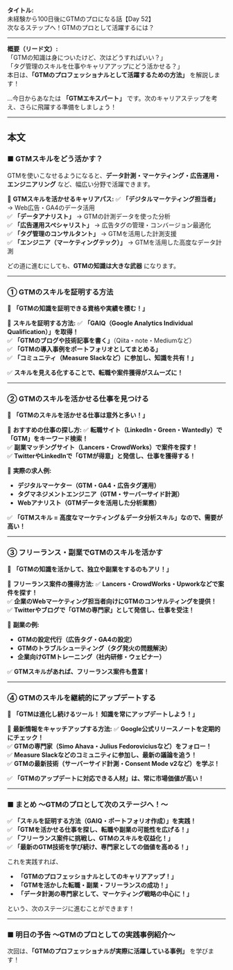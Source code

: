 **タイトル:**  
未経験から100日後にGTMのプロになる話【Day 52】  
次なるステップへ！GTMのプロとして活躍するには？

---

**概要（リード文）:**  
「GTMの知識は身についたけど、次はどうすればいい？」  
「タグ管理のスキルを仕事やキャリアアップにどう活かせる？」  
本日は、**「GTMのプロフェッショナルとして活躍するための方法」** を解説します！

…今日からあなたは **「GTMエキスパート」** です。次のキャリアステップを考え、さらに飛躍する準備をしましょう！

---

## **本文**

### ■ GTMスキルをどう活かす？

GTMを使いこなせるようになると、**データ計測・マーケティング・広告運用・エンジニアリング** など、幅広い分野で活躍できます。

📌 **GTMスキルを活かせるキャリアパス:**
✅ **「デジタルマーケティング担当者」** → Web広告・GA4のデータ活用  
✅ **「データアナリスト」** → GTMの計測データを使った分析  
✅ **「広告運用スペシャリスト」** → 広告タグの管理・コンバージョン最適化  
✅ **「タグ管理のコンサルタント」** → GTMを活用した計測支援  
✅ **「エンジニア（マーケティングテック）」** → GTMを活用した高度なデータ計測  

どの道に進むにしても、**GTMの知識は大きな武器** になります。

---

### **① GTMのスキルを証明する方法**

🔹 **「GTMの知識を証明できる資格や実績を積む！」**

📌 **スキルを証明する方法:**
✅ **「GAIQ（Google Analytics Individual Qualification）」を取得！**  
✅ **「GTMのブログや技術記事を書く」**（Qiita・note・Mediumなど）  
✅ **「GTMの導入事例をポートフォリオとしてまとめる」**  
✅ **「コミュニティ（Measure Slackなど）に参加し、知識を共有！」**  

✅ **スキルを見える化することで、転職や案件獲得がスムーズに！**

---

### **② GTMのスキルを活かせる仕事を見つける**

🔹 **「GTMのスキルを活かせる仕事は意外と多い！」**

📌 **おすすめの仕事の探し方:**
✅ **転職サイト（LinkedIn・Green・Wantedly）で「GTM」をキーワード検索！**  
✅ **副業マッチングサイト（Lancers・CrowdWorks）で案件を探す！**  
✅ **TwitterやLinkedInで「GTMが得意」と発信し、仕事を獲得する！**  

📌 **実際の求人例:**
- **デジタルマーケター（GTM・GA4・広告タグ運用）**
- **タグマネジメントエンジニア（GTM・サーバーサイド計測）**
- **Webアナリスト（GTMデータを活用した分析業務）**

✅ **「GTMスキル = 高度なマーケティング＆データ分析スキル」なので、需要が高い！**

---

### **③ フリーランス・副業でGTMのスキルを活かす**

🔹 **「GTMの知識を活かして、独立や副業をするのもアリ！」**

📌 **フリーランス案件の獲得方法:**
✅ **Lancers・CrowdWorks・Upworkなどで案件を探す！**  
✅ **企業のWebマーケティング担当者向けにGTMのコンサルティングを提供！**  
✅ **Twitterやブログで「GTMの専門家」として発信し、仕事を受注！**  

📌 **副業の例:**
- **GTMの設定代行（広告タグ・GA4の設定）**
- **GTMのトラブルシューティング（タグ発火の問題解決）**
- **企業向けGTMトレーニング（社内研修・ウェビナー）**

✅ **GTMスキルがあれば、フリーランス案件も豊富！**

---

### **④ GTMのスキルを継続的にアップデートする**

🔹 **「GTMは進化し続けるツール！ 知識を常にアップデートしよう！」**

📌 **最新情報をキャッチアップする方法:**
✅ **Google公式リリースノートを定期的にチェック！**  
✅ **GTMの専門家（Simo Ahava・Julius Fedoroviciusなど）をフォロー！**  
✅ **Measure Slackなどのコミュニティに参加し、最新の議論を追う！**  
✅ **GTMの最新技術（サーバーサイド計測・Consent Mode v2など）を学ぶ！**  

✅ **「GTMのアップデートに対応できる人材」は、常に市場価値が高い！**

---

### **■ まとめ 〜GTMのプロとして次のステージへ！〜**

✅ **「スキルを証明する方法（GAIQ・ポートフォリオ作成）」を実践！**  
✅ **「GTMを活かせる仕事を探し、転職や副業の可能性を広げる！」**  
✅ **「フリーランス案件に挑戦し、GTMのスキルを収益化！」**  
✅ **「最新のGTM技術を学び続け、専門家としての価値を高める！」**  

これを実践すれば、
- **「GTMのプロフェッショナルとしてのキャリアアップ！」**
- **「GTMを活かした転職・副業・フリーランスの成功！」**
- **「データ計測の専門家として、マーケティング戦略の中心に！」**

という、次のステージに進むことができます！

---

### **■ 明日の予告 〜GTMのプロとしての実践事例紹介〜**

次回は、**「GTMのプロフェッショナルが実際に活躍している事例」** を学びます！

